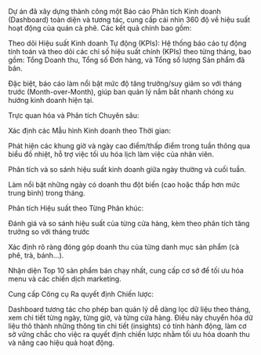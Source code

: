 Dự án đã xây dựng thành công một Báo cáo Phân tích Kinh doanh (Dashboard) toàn diện và tương tác, cung cấp cái nhìn 360 độ về hiệu suất hoạt động của quán cà phê. Các kết quả chính bao gồm:

Theo dõi Hiệu suất Kinh doanh Tự động (KPIs):
Hệ thống báo cáo tự động tính toán và theo dõi các chỉ số hiệu suất chính (KPIs) theo từng tháng, bao gồm: Tổng Doanh thu, Tổng số Đơn hàng, và Tổng số lượng Sản phẩm đã bán.

Đặc biệt, báo cáo làm nổi bật mức độ tăng trưởng/suy giảm so với tháng trước (Month-over-Month), giúp ban quản lý nắm bắt nhanh chóng xu hướng kinh doanh hiện tại.

Trực quan hóa và Phân tích Chuyên sâu:
  
Xác định các Mẫu hình Kinh doanh theo Thời gian:

Phát hiện các khung giờ và ngày cao điểm/thấp điểm trong tuần thông qua biểu đồ nhiệt, hỗ trợ việc tối ưu hóa lịch làm việc của nhân viên.

Phân tích và so sánh hiệu suất kinh doanh giữa ngày thường và cuối tuần.

Làm nổi bật những ngày có doanh thu đột biến (cao hoặc thấp hơn mức trung bình) trong tháng.

Phân tích Hiệu suất theo Từng Phân khúc:

Đánh giá và so sánh hiệu suất của từng cửa hàng, kèm theo phân tích tăng trưởng so với tháng trước

Xác định rõ ràng đóng góp doanh thu của từng danh mục sản phẩm (cà phê, trà, bánh...).

Nhận diện Top 10 sản phẩm bán chạy nhất, cung cấp cơ sở để tối ưu hóa menu và các chiến dịch marketing.

Cung cấp Công cụ Ra quyết định Chiến lược:
   
Dashboard tương tác cho phép ban quản lý dễ dàng lọc dữ liệu theo tháng, xem chi tiết từng ngày, từng giờ, và từng cửa hàng. Điều này chuyển hóa dữ liệu thô thành những thông tin chi tiết (insights) có tính hành động, làm cơ sở vững chắc cho việc ra quyết định chiến lược nhằm tối ưu hóa doanh thu và nâng cao hiệu quả hoạt động.
